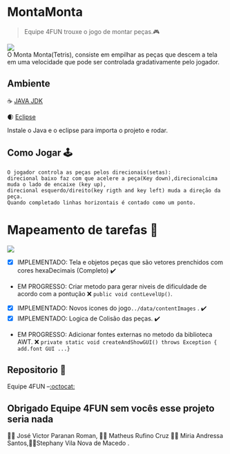 # MontaMonta
> Equipe 4FUN trouxe o jogo de montar peças.:video_game:

![](https://media.giphy.com/media/RBtJFeC3WbXMSvXsdI/giphy.gif)<br>
     O Monta Monta(Tetris), consiste em empilhar as peças que descem a tela
 em uma velocidade que pode ser controlada gradativamente pelo jogador. 


## Ambiente

:coffee: [JAVA JDK](https://www.oracle.com/br/java/technologies/javase/javase-jdk8-downloads.html) 

:waxing_crescent_moon: [Eclipse](https://www.eclipse.org/downloads/)

Instale o Java e o eclipse para importa o projeto e rodar.

##  Como Jogar  :joystick:
    O jogador controla as peças pelos direcionais(setas): 
    direcional baixo faz com que acelere a peça(Key down),direcionalcima muda o lado de encaixe (key up), 
    direcional esquerdo/direito(key rigth and key left) muda a direção da peça.
    Quando completado linhas horizontais é contado como um ponto.
  



#  Mapeamento de tarefas :scroll:
   <img src="http://img.shields.io/static/v1?label=STATUS&message=EM%20DESENVOLVIMENTO&color=RED&style=for-the-badge"/>
</p>

   - [x] IMPLEMENTADO:  Tela e objetos peças que são vetores prenchidos com cores hexaDecimais (Completo) :heavy_check_mark:
  -  EM PROGRESSO: Criar metodo  para gerar niveis de dificuldade de acordo com a pontução                :x:
       `public void contLevelUp()`.
  - [x] IMPLEMENTADO: Novos icones do jogo`../data/contentImages` .                                      :heavy_check_mark:
  - [x] IMPLEMENTADO: Logica de Colisão das peças.                                                       :heavy_check_mark:
 -   EM PROGRESSO: Adicionar fontes externas no metodo da biblioteca AWT.                                :x:
  ` private static void createAndShowGUI() throws Exception { add.font GUI ...} `


## Repositorio :e-mail:

Equipe 4FUN –[:octocat:](https://github.com/matheusrcruz/MontaMonta/) 



## Obrigado Equipe 4FUN sem vocês esse projeto seria nada
👨‍💻 José Victor Paranan Roman, 👨‍💻 Matheus Rufino Cruz 👩‍💻 Miria Andressa Santos,👩‍💻Stephany Vila Nova de Macedo .

